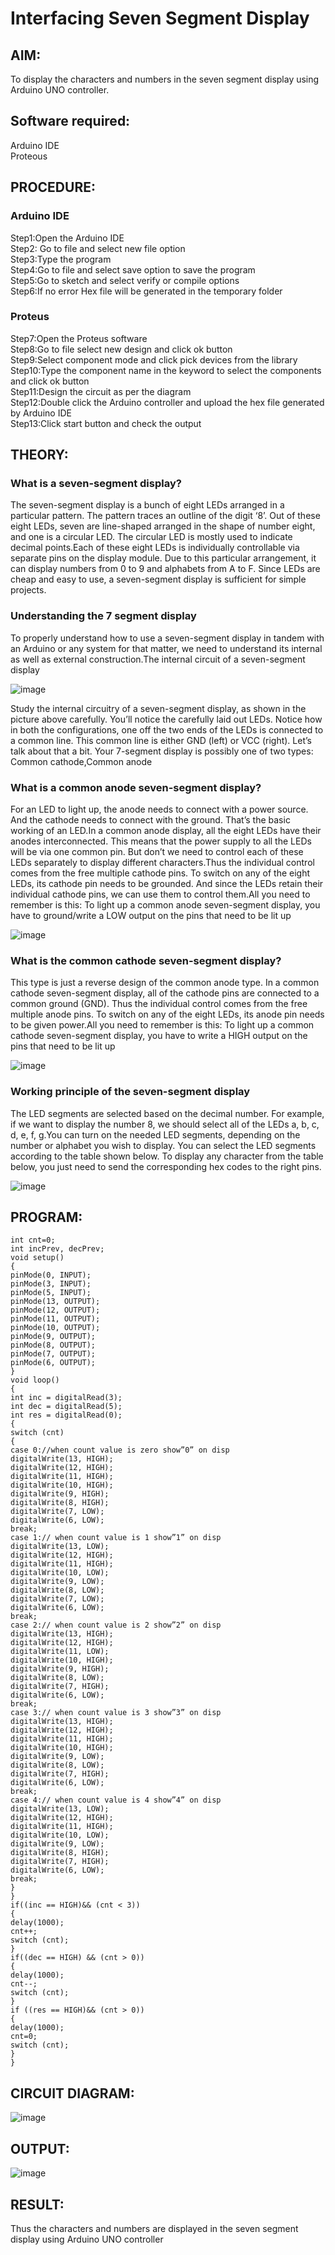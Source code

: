 # Interfacing Seven Segment Display

## AIM:
To display the characters and numbers in the seven segment display using Arduino UNO controller.

## Software required:
Arduino IDE </br>
Proteous

## PROCEDURE:
### Arduino IDE
Step1:Open the Arduino IDE </br>
Step2: Go to file and select new file option </br>
Step3:Type the program </br>
Step4:Go to file and select save option to save the program </br>
Step5:Go to sketch and select verify or compile options </br>
Step6:If no error Hex file will be generated in the temporary folder </br>
### Proteus
Step7:Open the Proteus software </br>
Step8:Go to file select new design and click ok button </br>
Step9:Select component mode and click pick devices from the library </br>
Step10:Type the component name in the keyword to select the components and click ok button </br>
Step11:Design the circuit as per the diagram </br>
Step12:Double click the Arduino controller and upload the hex file generated by Arduino IDE </br>
Step13:Click start button and check the output

## THEORY:

### What is a seven-segment display?

The seven-segment display is a bunch of eight LEDs arranged in a particular pattern. The pattern traces an outline of the digit ‘8’. Out of these eight LEDs, seven are line-shaped arranged in the shape of number eight, and one is a circular LED. The circular LED is mostly used to indicate decimal points.Each of these eight LEDs is individually controllable via separate pins on the display module. Due to this particular arrangement, it can display numbers from 0 to 9 and alphabets from A to F. Since LEDs are cheap and easy to use, a seven-segment display is sufficient for simple projects.

### Understanding the 7 segment display

To properly understand how to use a seven-segment display in tandem with an Arduino or any system for that matter, we need to understand its internal as well as external construction.The internal circuit of a seven-segment display

![image](https://user-images.githubusercontent.com/71547910/235332708-1cd24f92-c15c-44eb-aade-e2bad64f6f5b.png)

Study the internal circuitry of a seven-segment display, as shown in the picture above carefully. You’ll notice the carefully laid out LEDs. Notice how in both the configurations, one off the two ends of the LEDs is connected to a common line. This common line is either GND (left) or VCC (right). Let’s talk about that a bit. Your 7-segment display is possibly one of two types: Common cathode,Common anode

### What is a common anode seven-segment display?

For an LED to light up, the anode needs to connect with a power source. And the cathode needs to connect with the ground. That’s the basic working of an LED.In a common anode display, all the eight LEDs have their anodes interconnected. This means that the power supply to all the LEDs will be via one common pin. But don’t we need to control each of these LEDs separately to display different characters.Thus the individual control comes from the free multiple cathode pins. To switch on any of the eight LEDs, its cathode pin needs to be grounded. And since the LEDs retain their individual cathode pins, we can use them to control them.All you need to remember is this: To light up a common anode seven-segment display, you have to ground/write a LOW output on the pins that need to be lit up

![image](https://user-images.githubusercontent.com/71547910/235332776-7ef7146a-16de-4a56-aff5-2937652364a8.png)

### What is the common cathode seven-segment display?

This type is just a reverse design of the common anode type. In a common cathode seven-segment display, all of the cathode pins are connected to a common ground (GND). Thus the individual control comes from the free multiple anode pins. To switch on any of the eight LEDs, its anode pin needs to be given power.All you need to remember is this: To light up a common cathode seven-segment display, you have to write a HIGH output on the pins that need to be lit up

![image](https://user-images.githubusercontent.com/71547910/235332805-4c1a1a34-0aec-4378-b621-f42b10d30391.png)

### Working principle of the seven-segment display

The LED segments are selected based on the decimal number. For example, if we want to display the number 8, we should select all of the LEDs a, b, c, d, e, f, g.You can turn on the needed LED segments, depending on the number or alphabet you wish to display. You can select the LED segments according to the table shown below. To display any character from the table below, you just need to send the corresponding hex codes to the right pins.

![image](https://user-images.githubusercontent.com/71547910/235332841-7159e75f-b403-43ff-bf96-8ef54ad0310a.png)

## PROGRAM:
```
int cnt=0;
int incPrev, decPrev;
void setup()
{
pinMode(0, INPUT);
pinMode(3, INPUT);
pinMode(5, INPUT);
pinMode(13, OUTPUT);
pinMode(12, OUTPUT);
pinMode(11, OUTPUT);
pinMode(10, OUTPUT);
pinMode(9, OUTPUT);
pinMode(8, OUTPUT);
pinMode(7, OUTPUT);
pinMode(6, OUTPUT);
}
void loop()
{
int inc = digitalRead(3);
int dec = digitalRead(5);
int res = digitalRead(0);
{
switch (cnt)
{
case 0://when count value is zero show”0” on disp
digitalWrite(13, HIGH);
digitalWrite(12, HIGH);
digitalWrite(11, HIGH);
digitalWrite(10, HIGH);
digitalWrite(9, HIGH);
digitalWrite(8, HIGH);
digitalWrite(7, LOW);
digitalWrite(6, LOW);
break;
case 1:// when count value is 1 show”1” on disp
digitalWrite(13, LOW);
digitalWrite(12, HIGH);
digitalWrite(11, HIGH);
digitalWrite(10, LOW);
digitalWrite(9, LOW);
digitalWrite(8, LOW);
digitalWrite(7, LOW);
digitalWrite(6, LOW);
break;
case 2:// when count value is 2 show”2” on disp
digitalWrite(13, HIGH);
digitalWrite(12, HIGH);
digitalWrite(11, LOW);
digitalWrite(10, HIGH);
digitalWrite(9, HIGH);
digitalWrite(8, LOW);
digitalWrite(7, HIGH);
digitalWrite(6, LOW);
break;
case 3:// when count value is 3 show”3” on disp
digitalWrite(13, HIGH);
digitalWrite(12, HIGH);
digitalWrite(11, HIGH);
digitalWrite(10, HIGH);
digitalWrite(9, LOW);
digitalWrite(8, LOW);
digitalWrite(7, HIGH);
digitalWrite(6, LOW);
break;
case 4:// when count value is 4 show”4” on disp
digitalWrite(13, LOW);
digitalWrite(12, HIGH);
digitalWrite(11, HIGH);
digitalWrite(10, LOW);
digitalWrite(9, LOW);
digitalWrite(8, HIGH);
digitalWrite(7, HIGH);
digitalWrite(6, LOW);
break;
}
}
if((inc == HIGH)&& (cnt < 3))
{
delay(1000);
cnt++;
switch (cnt);
}
if((dec == HIGH) && (cnt > 0))
{
delay(1000);
cnt--;
switch (cnt);
}
if ((res == HIGH)&& (cnt > 0))
{
delay(1000);
cnt=0;
switch (cnt);
}
}
```

## CIRCUIT DIAGRAM:
![image](https://github.com/senthamizh-cse/Interfacing-Seven-Segment-Display/assets/113031811/50abb6b4-d85d-4b01-bc92-37a81a6bca47)

## OUTPUT:
![image](https://github.com/senthamizh-cse/Interfacing-Seven-Segment-Display/assets/113031811/beaecce3-50f8-4150-b365-0e7a88cce8b9)


## RESULT:
Thus the characters and numbers are displayed in the seven segment display using Arduino UNO controller
